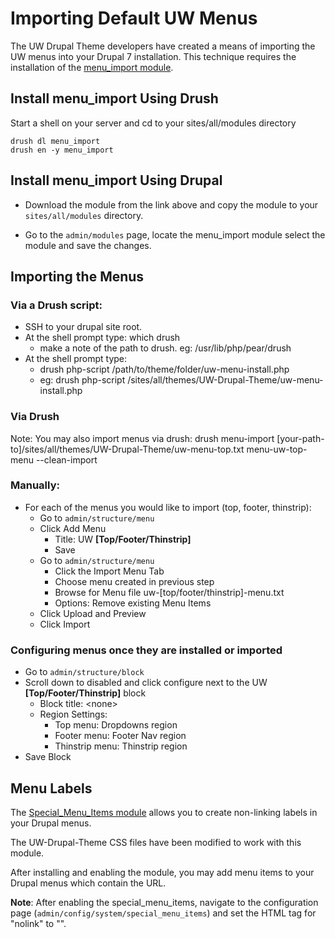 # Importing Default UW Menus

The UW Drupal Theme developers have created a means of importing the UW menus into your Drupal 7 installation. This technique requires the installation of the [menu_import module](http://drupal.org/project/menu_import).

## Install menu_import Using Drush

Start a shell on your server and cd to your sites/all/modules directory

```
drush dl menu_import
drush en -y menu_import
```

## Install menu_import Using Drupal

* Download the module from the link above and copy the module to your `sites/all/modules` directory.

* Go to the `admin/modules` page, locate the menu_import module select the module and save the changes.


## Importing the Menus

### Via a Drush script:
 * SSH to your drupal site root. 
 * At the shell prompt type: which drush 
   - make a note of the path to drush. eg: /usr/lib/php/pear/drush
 * At the shell prompt type: 
   - drush php-script /path/to/theme/folder/uw-menu-install.php
   - eg: drush php-script /sites/all/themes/UW-Drupal-Theme/uw-menu-install.php

### Via Drush
Note: You may also import menus via drush:
drush menu-import [your-path-to]/sites/all/themes/UW-Drupal-Theme/uw-menu-top.txt menu-uw-top-menu --clean-import


### Manually:
* For each of the menus you would like to import (top, footer, thinstrip):
	* Go to `admin/structure/menu`
	* Click Add Menu
		- Title: UW **[Top/Footer/Thinstrip]**
		- Save
	* Go to `admin/structure/menu`
	  - Click the Import Menu Tab
	  - Choose menu created in previous step
	  - Browse for Menu file uw-[top/footer/thinstrip]-menu.txt
	  - Options: Remove existing Menu Items
	* Click Upload and Preview
	* Click Import

### Configuring menus once they are installed or imported
* Go to `admin/structure/block`
* Scroll down to disabled and click configure next to the UW **[Top/Footer/Thinstrip]** block
  - Block title: \<none\>
  - Region Settings:
    - Top menu: Dropdowns region
    - Footer menu: Footer Nav region
    - Thinstrip menu: Thinstrip region
* Save Block
	

## Menu Labels

The [Special_Menu_Items module](http://drupal.org/project/special_menu_items) allows you to create non-linking labels in your Drupal menus.

The UW-Drupal-Theme CSS files have been modified to work with this module.

After installing and enabling the module, you may add menu items to your Drupal menus which contain the <nolink> URL.

**Note**: After enabling the special_menu_items, navigate to the configuration page (`admin/config/system/special_menu_items`) and set the HTML tag for "nolink" to "</a>".
